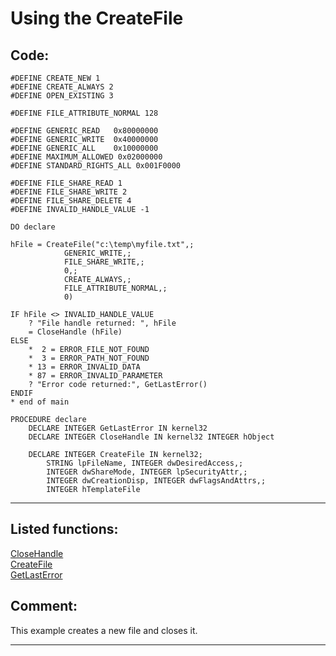<link rel="stylesheet" type="text/css" href="../css/win32api.css">  
<link rel="stylesheet" href="https://cdnjs.cloudflare.com/ajax/libs/font-awesome/4.7.0/css/font-awesome.min.css">

# Using the CreateFile

## Code:
```foxpro  
#DEFINE CREATE_NEW 1
#DEFINE CREATE_ALWAYS 2
#DEFINE OPEN_EXISTING 3

#DEFINE FILE_ATTRIBUTE_NORMAL 128

#DEFINE GENERIC_READ   0x80000000
#DEFINE GENERIC_WRITE  0x40000000
#DEFINE GENERIC_ALL    0x10000000
#DEFINE MAXIMUM_ALLOWED 0x02000000
#DEFINE STANDARD_RIGHTS_ALL 0x001F0000

#DEFINE FILE_SHARE_READ 1
#DEFINE FILE_SHARE_WRITE 2
#DEFINE FILE_SHARE_DELETE 4
#DEFINE INVALID_HANDLE_VALUE -1

DO declare

hFile = CreateFile("c:\temp\myfile.txt",;
			GENERIC_WRITE,;
			FILE_SHARE_WRITE,;
			0,;
			CREATE_ALWAYS,;
			FILE_ATTRIBUTE_NORMAL,;
			0)

IF hFile <> INVALID_HANDLE_VALUE
	? "File handle returned: ", hFile
	= CloseHandle (hFile)
ELSE
	*  2 = ERROR_FILE_NOT_FOUND
	*  3 = ERROR_PATH_NOT_FOUND
	* 13 = ERROR_INVALID_DATA
	* 87 = ERROR_INVALID_PARAMETER
	? "Error code returned:", GetLastError()
ENDIF
* end of main

PROCEDURE declare
	DECLARE INTEGER GetLastError IN kernel32
	DECLARE INTEGER CloseHandle IN kernel32 INTEGER hObject

	DECLARE INTEGER CreateFile IN kernel32;
		STRING lpFileName, INTEGER dwDesiredAccess,;
		INTEGER dwShareMode, INTEGER lpSecurityAttr,;
		INTEGER dwCreationDisp, INTEGER dwFlagsAndAttrs,;
		INTEGER hTemplateFile  
```  
***  


## Listed functions:
[CloseHandle](../libraries/kernel32/CloseHandle.md)  
[CreateFile](../libraries/kernel32/CreateFile.md)  
[GetLastError](../libraries/kernel32/GetLastError.md)  

## Comment:
This example creates a new file and closes it.  
  
***  

